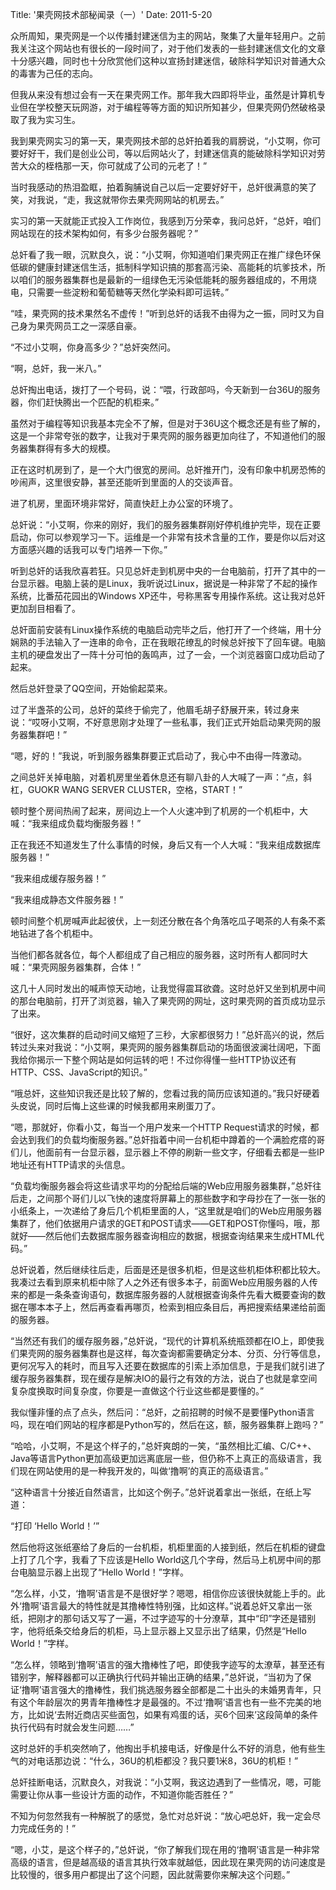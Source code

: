 Title: '果壳网技术部秘闻录（一）'
Date: 2011-5-20

众所周知，果壳网是一个以传播封建迷信为主的网站，聚集了大量年轻用户。之前我关注这个网站也有很长的一段时间了，对于他们发表的一些封建迷信文化的文章十分感兴趣，同时也十分欣赏他们这种以宣扬封建迷信，破除科学知识对普通大众的毒害为己任的志向。

但我从来没有想过会有一天在果壳网工作。那年我大四即将毕业，虽然是计算机专业但在学校整天玩网游，对于编程等等方面的知识所知甚少，但果壳网仍然破格录取了我为实习生。

我到果壳网实习的第一天，果壳网技术部的总奸拍着我的肩膀说，“小艾啊，你可要好好干，我们是创业公司，等以后网站火了，封建迷信真的能破除科学知识对劳苦大众的桎梏那一天，你可就成了公司的元老了！”

当时我感动的热泪盈眶，拍着胸脯说自己以后一定要好好干，总奸很满意的笑了笑，对我说，“走，我这就带你去果壳网网站的机房去。”

<!--more-->

实习的第一天就能正式投入工作岗位，我感到万分荣幸，我问总奸，“总奸，咱们网站现在的技术架构如何，有多少台服务器呢？”

总奸看了我一眼，沉默良久，说：“小艾啊，你知道咱们果壳网正在推广绿色环保低碳的健康封建迷信生活，抵制科学知识搞的那套高污染、高能耗的坑爹技术，所以咱们的服务器集群也是最新的一组绿色无污染低能耗的服务器组成的，不用烧电，只需要一些淀粉和葡萄糖等天然化学染料即可运转。”

“哇，果壳网的技术果然名不虚传！”听到总奸的话我不由得为之一振，同时又为自己身为果壳网员工之一深感自豪。

“不过小艾啊，你身高多少？”总奸突然问。

“啊，总奸，我一米八。”

总奸掏出电话，拨打了一个号码，说：“喂，行政部吗，今天新到一台36U的服务器，你们赶快腾出一个匹配的机柜来。”

虽然对于编程等知识我基本完全不了解，但是对于36U这个概念还是有些了解的，这是一个非常夸张的数字，让我对于果壳网的服务器更加向往了，不知道他们的服务器集群得有多大的规模。

正在这时机房到了，是一个大门很宽的房间。总奸推开门，没有印象中机房恐怖的吵闹声，这里很安静，甚至还能听到里面的人的交谈声音。

进了机房，里面环境非常好，简直快赶上办公室的环境了。

总奸说：“小艾啊，你来的刚好，我们的服务器集群刚好停机维护完毕，现在正要启动，你可以参观学习一下。运维是一个非常有技术含量的工作，要是你以后对这方面感兴趣的话我可以专门培养一下你。”

听到总奸的话我欣喜若狂。只见总奸走到机房中央的一台电脑前，打开了其中的一台显示器。电脑上装的是Linux，我听说过Linux，据说是一种非常了不起的操作系统，比番茄花园出的Windows XP还牛，号称黑客专用操作系统。这让我对总奸更加刮目相看了。

总奸面前安装有Linux操作系统的电脑启动完毕之后，他打开了一个终端，用十分娴熟的手法输入了一连串的命令，正在我眼花缭乱的时候总奸按下了回车键。电脑主机的硬盘发出了一阵十分可怕的轰鸣声，过了一会，一个浏览器窗口成功启动了起来。

然后总奸登录了QQ空间，开始偷起菜来。

过了半盏茶的公司，总奸的菜终于偷完了，他眉毛胡子舒展开来，转过身来说：“哎呀小艾啊，不好意思刚才处理了一些私事，我们正式开始启动果壳网的服务器集群吧！”

“嗯，好的！”我说，听到服务器集群要正式启动了，我心中不由得一阵激动。

之间总奸关掉电脑，对着机房里坐着休息还有聊八卦的人大喊了一声：“点，斜杠，GUOKR WANG SERVER CLUSTER，空格，START！”

顿时整个房间热闹了起来，房间边上一个人火速冲到了机房的一个机柜中，大喊：“我来组成负载均衡服务器！”

正在我还不知道发生了什么事情的时候，身后又有一个人大喊：“我来组成数据库服务器！”

“我来组成缓存服务器！”

“我来组成静态文件服务器！”

顿时间整个机房喊声此起彼伏，上一刻还分散在各个角落吃瓜子喝茶的人有条不紊地钻进了各个机柜中。

当他们都各就各位，每个人都组成了自己相应的服务器，这时所有人都同时大喊：“果壳网服务器集群，合体！”

这几十人同时发出的喊声惊天动地，让我觉得震耳欲聋。这时总奸又坐到机房中间的那台电脑前，打开了浏览器，输入了果壳网的网址，这时果壳网的首页成功显示了出来。

“很好，这次集群的启动时间又缩短了三秒，大家都很努力！”总奸高兴的说，然后转过头来对我说：“小艾啊，果壳网的服务器集群启动的场面很波澜壮阔吧，下面我给你揭示一下整个网站是如何运转的吧！不过你得懂一些HTTP协议还有HTTP、CSS、JavaScript的知识。”

“哦总奸，这些知识我还是比较了解的，您看过我的简历应该知道的。”我只好硬着头皮说，同时后悔上这些课的时候我都用来刷蛋刀了。

“嗯，那就好，你看小艾，每当一个用户发来一个HTTP Request请求的时候，都会达到我们的负载均衡服务器。”总奸指着中间一台机柜中蹲着的一个满脸疙瘩的哥们儿，他面前有一台显示器，显示器上不停的刷新一些文字，仔细看去都是一些IP地址还有HTTP请求的头信息。

“负载均衡服务器会将这些请求平均的分配给后端的Web应用服务器集群，”总奸往后走，之间那个哥们儿以飞快的速度将屏幕上的那些数字和字母抄在了一张一张的小纸条上，一次递给了身后几个机柜里面的人，“这里就是咱们的Web应用服务器集群了，他们依据用户请求的GET和POST请求——GET和POST你懂吗，哦，那就好——然后他们去数据库服务器查询相应的数据，根据查询结果来生成HTML代码。”

总奸说着，然后继续往后走，后面是还是很多机柜，但是这些机柜体积都比较大。我凑过去看到原来机柜中除了人之外还有很多本子，前面Web应用服务器的人传来的都是一条条查询语句，数据库服务器的人就根据查询条件先看大概要查询的数据在哪本本子上，然后再查看再哪页，检索到相应条目后，再把搜索结果递给前面的服务器。

“当然还有我们的缓存服务器，”总奸说，“现代的计算机系统瓶颈都在IO上，即使我们果壳网的服务器集群也是这样，每次查询都需要确定分本、分页、分行等信息，更何况写入的耗时，而且写入还要在数据库的引索上添加信息，于是我们就引进了缓存服务器集群，现在缓存是解决IO的最行之有效的方法，说白了也就是拿空间复杂度换取时间复杂度，你要是一直做这个行业这些都是要懂的。”

我似懂非懂的点了点头，然后问：“总奸，之前招聘的时候不是要懂Python语言吗，现在咱们网站的程序都是Python写的，然后在这，额，服务器集群上跑吗？”

“哈哈，小艾啊，不是这个样子的，”总奸爽朗的一笑，“虽然相比汇编、C/C++、Java等语言Python更加高级更加远离底层一些，但仍称不上真正的高级语言，我们现在网站使用的是一种我开发的，叫做‘撸啊’的真正的高级语言。”

“这种语言十分接近自然语言，比如这个例子。”总奸说着拿出一张纸，在纸上写道：

“打印 ‘Hello World！’”

然后他将这张纸塞给了身后的一台机柜，机柜里面的人接到纸，然后在机柜的键盘上打了几个字，我看了下应该是Hello World这几个字母，然后马上机房中间的那台电脑显示器上出现了“Hello World！”字样。

“怎么样，小艾，‘撸啊’语言是不是很好学？嗯嗯，相信你应该很快就能上手的。此外‘撸啊’语言最大的特性就是其撸棒性特别强，比如这样。”说着总奸又拿出一张纸，把刚才的那句话又写了一遍，不过字迹写的十分潦草，其中“印”字还是错别字，他将纸条交给身后的机柜，马上显示器上又显示出了结果，仍然是“Hello World！”字样。

“怎么样，领略到‘撸啊’语言的强大撸棒性了吧，即使我字迹写的太潦草，甚至还有错别字，解释器都可以正确执行代码并输出正确的结果，”总奸说，“当初为了保证‘撸啊’语言强大的撸棒性，我们挑选服务器全部都是二十出头的未婚男青年，只有这个年龄层次的男青年撸棒性才是最强的。不过‘撸啊’语言也有一些不完美的地方，比如说‘去附近商店买些面包，如果有鸡蛋的话，买6个回来’这段简单的条件执行代码有时就会发生问题……”

这时总奸的手机突然响了，他掏出手机接电话，好像是什么不好的消息，他有些生气的对电话那边说：“什么，36U的机柜都没？我只要1米8，36U的机柜！”

总奸挂断电话，沉默良久，对我说：“小艾啊，我这边遇到了一些情况，嗯，可能需要让你从事一些设计方面的动作，不知道你能否胜任？”

不知为何忽然我有一种解脱了的感觉，急忙对总奸说：“放心吧总奸，我一定会尽力完成任务的！”

“嗯，小艾，是这个样子的，”总奸说，“你了解我们现在用的‘撸啊’语言是一种非常高级的语言，但是越高级的语言其执行效率就越低，因此现在果壳网的访问速度是比较慢的，很多用户都提出了这个问题，因此就需要你来解决这个问题。”
